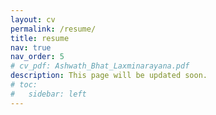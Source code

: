 ```yaml
---
layout: cv
permalink: /resume/
title: resume
nav: true
nav_order: 5
# cv_pdf: Ashwath_Bhat_Laxminarayana.pdf
description: This page will be updated soon.  
# toc:
#   sidebar: left
---
```

